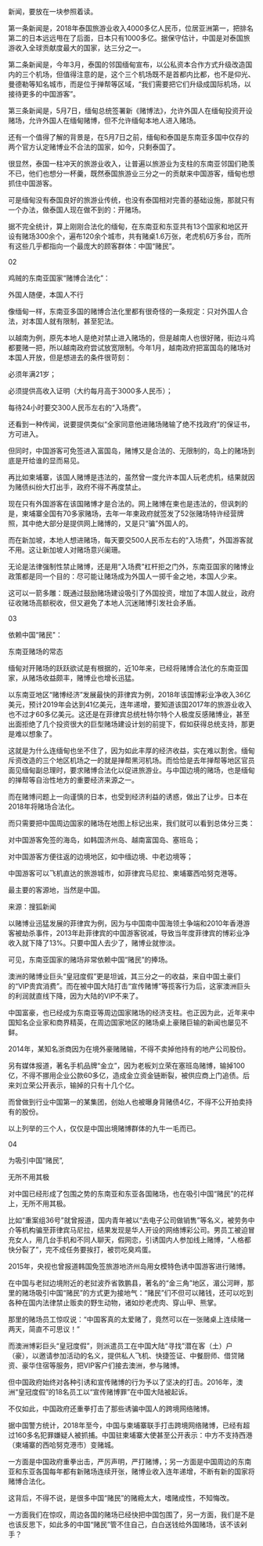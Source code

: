 新闻，要放在一块参照着读。

第一条新闻是，2018年泰国旅游业收入4000多亿人民币，位居亚洲第一，把排名第二的日本远远甩在了后面，日本只有1000多亿。据保守估计，中国是对泰国旅游收入全球贡献度最大的国家，达三分之一。

第二条新闻是，今年3月，泰国的邻国缅甸宣布，以公私资本合作方式升级改造国内的三个机场，但值得注意的是，这个三个机场既不是首都内比都，也不是仰光、曼德勒等知名城市，而是位于掸帮等区域，“我们需要把它们升级成国际机场，以接待更多的中国游客”。

第三条新闻是，5月7日，缅甸总统签署新《赌博法》，允许外国人在缅甸投资开设赌场，允许外国人在缅甸赌博，但不允许缅甸本地人进入赌场。

还有一个值得了解的背景是，在5月7日之前，缅甸和泰国是东南亚多国中仅存的两个官方认定赌博业不合法的国家，如今，只剩泰国了。

很显然，泰国一柱冲天的旅游业收入，让普遍以旅游业为支柱的东南亚邻国们艳羡不已，他们也想分一杯羹，既然泰国旅游业三分之一的贡献来中国游客，缅甸也想抓住中国游客。

可是缅甸没有泰国良好的旅游业传统，也没有泰国相对完善的基础设施，那就只有一个办法，做泰国人现在做不到的：开赌场。

据不完全统计，算上刚刚合法化的缅甸，在东南亚和东亚共有13个国家和地区开设有赌场300余个，遍布120余个城市，共有赌桌1.6万张，老虎机6万多台，而所有这些几乎都指向一个最庞大的顾客群体：中国“赌民”。

02

鸡贼的东南亚国家“赌博合法化”：

外国人随便，本国人不行

像缅甸一样，东南亚多国的赌博合法化里都有很奇怪的一条规定：只对外国人合法，对本国人就有限制，甚至犯法。

以越南为例，原先本地人是绝对禁止进入赌场的，但是越南人也很好赌，街边斗鸡都要赌一把，所以越南政府尝试放宽限制。今年1月，越南政府把富国岛的赌场对本国人开放，但是想进去的条件很苛刻：

必须年满21岁；

必须提供高收入证明（大约每月高于3000多人民币）；

每待24小时要交300人民币左右的“入场费”。

还看到一种传闻，说要提供类似“全家同意他进赌场赌输了绝不找政府”的保证书，方可进入。

但同时，中国游客可免签进入富国岛，赌博又是合法的、无限制的，岛上的赌场到底是开给谁的显而易见。

再比如柬埔寨，该国人赌博是违法的，虽然曾一度允许本国人玩老虎机，结果就因为赌债纠纷大打出手，政府不得不再度禁止。

现在只有外国游客在该国赌博才是合法的。网上赌博在柬也是违法的，但讽刺的是，柬埔寨全国有70多家赌场，去年一年柬政府就签发了52张赌场特许经营牌照，其中绝大部分是提供网上赌博的，又是只“骗”外国人的。

而在新加坡，本地人想进赌场，每天要交500人民币左右的“入场费”，外国游客就不用。这让新加坡人对赌场意兴阑珊。

无论是法律强制性禁止赌博，还是用“入场费”杠杆拒之门外，东南亚国家的赌博业政策都是同一个目的：尽可能让赌场成为外国人一掷千金之地，本国人少来。

这可以一箭多雕：既通过鼓励赌场建设吸引了外国投资，增加了本国人就业，政府征收赌场高额税收，但又避免了本地人沉迷赌博引发社会矛盾。



03

依赖中国“赌民"：

东南亚赌场的常态

缅甸对开赌场的跃跃欲试是有根据的，近10年来，已经将赌博合法化的东南亚国家，从赌场收益颇丰，赌博业也增长迅猛。

以东南亚地区“赌博经济”发展最快的菲律宾为例，2018年该国博彩业净收入36亿美元，预计2019年会达到41亿美元，连年递增，要知道该国2017年的旅游业收入也不过才60多亿美元。这还是在菲律宾总统杜特尔特个人极度反感赌博业，甚至出面拒绝了几个投资很大的巨型赌场建设计划的前提下，假如获得总统支持，那更是难以想象了。

这就是为什么连缅甸也坐不住了，因为如此丰厚的经济收益，实在难以割舍。缅甸斥资改造的三个地区机场之一的就是掸帮黑河机场。而恰恰是去年掸帮等地区官员面见缅甸副总理时，要求赌博合法化以促进旅游业。与中国边境的赌场，也是缅甸的掸帮等自治性地方的重要经济来源之一。

而在赌博问题上一向谨慎的日本，也受到经济利益的诱惑，做出了让步。日本在2018年将赌场合法化。

而只需要把中国周边国家的赌场在地图上标记出来，我们就可以看到总体分三类：

对中国游客免签的海岛，如韩国济州岛、越南富国岛、塞班岛；

对中国游客方便往返的边境地区，如中缅边境、中老边境等；

中国游客可以飞机直达的旅游城市，如菲律宾马尼拉、柬埔寨西哈努克港等。

最主要的客源地，当然是中国。


来源：搜狐新闻

以赌博业迅猛发展的菲律宾为例，因为与中国南中国海领土争端和2010年香港游客被劫杀事件，2013年赴菲律宾的中国游客锐减，导致当年度菲律宾的博彩业净收入就下降了13%。只要中国人去少了，赌博业就惨淡。

可见，东南亚国家的赌场非常依赖中国“赌民”的捧场。

澳洲的赌博业巨头“皇冠度假”更是坦诚，其三分之一的收益，来自中国土豪们的“VIP贵宾消费”。而在被中国大陆打击“宣传赌博”等揽客行为后，这家澳洲巨头的利润就直线下降，因为大陆的VIP不来了。

中国富豪，也已经成为东南亚等周边国家赌场的经济支柱。也正因为此，近年来中国知名企业家和商界精英，在周边国家地区的赌场桌上豪赌巨输的新闻也屡见不鲜。

2014年，某知名浙商因为在境外豪赌赌输，不得不卖掉他持有的地产公司股份。

另有媒体报道，著名手机品牌“金立”，因为老板刘立荣在塞班岛赌博，输掉100亿，不得不挪用企业公款60多亿，造成金立资金链断裂，被供应商上门追债。后来刘立荣公开表示，输掉的只有十几个亿。

而曾做到行业中国第一的某集团，创始人也被曝身背赌债4亿，不得不公开拍卖持有的股份。

以上列举的三个人，仅仅是中国出境赌博群体的九牛一毛而已。



04

为吸引中国“赌民”,

无所不用其极

对中国已经形成了包围之势的东南亚和东亚各国赌场，也在吸引中国“赌民”的花样上，无所不用其极。

比如“重案组36号”就曾报道，国内青年被以“去电子公司做销售”等名义，被劳务中介等机构骗至菲律宾马尼拉，结果发现是华人开设的网络博彩公司。男员工被迫冒充女人，用几台手机和不同人聊天，假网恋，引诱国内人参加线上赌博，“人格都快分裂了”，完不成任务要挨打，被罚吃臭鸡蛋。

2015年，央视也曾报道韩国免签旅游地济州岛用女模特色诱中国游客进行赌博。

在中国与老挝边境附近的老挝波乔省敦鹏县，著名的“金三角”地区，湄公河畔，那里的赌场吸引中国“赌民”的方式更为接地气：“赌民”们不但可以赌钱，还可以吃到各种在国内法律禁止贩卖的野生动物，诸如炒老虎肉、穿山甲、熊掌。

那里的赌场员工惊叹说：“中国客真的太爱赌了，竟然可以在一张赌桌上连续赌一两天，简直不可思议！”

而澳洲博彩巨头“皇冠度假”，则派遣员工在中国大陆“寻找”潜在客（土）户（豪），以邀请参加活动的名义，提供私人飞机、快捷签证、中餐厨师、借贷赌资、豪华住宿等服务，把VIP客户们接去澳洲，参与赌博。

但中国政府始终对各种引诱和宣传赌博的行为予以了坚决的打击。2016年，澳洲“皇冠度假”的18名员工以“宣传赌博罪”在中国大陆被起诉。

不仅如此，中国政府还重拳打击了那些诱骗中国人的跨境网络赌博。

据中国警方统计，2018年至今，中国与柬埔寨联手打击跨境网络赌博，已经有超过160多名犯罪嫌疑人被抓捕。中国驻柬埔寨大使甚至公开表示：中方不支持西港（柬埔寨的西哈努克港市）变赌城。

一方面是中国政府重拳出击，严厉声明，严打赌博，；另一方面是中国周边的东南亚和东亚各国每年都有新赌场连续开张，赌博业收入连年递增，不断有新的国家将赌博合法化。

这背后，不得不说，是很多中国“赌民”的赌瘾太大，嗜赌成性，不知悔改。

一方面我们在惊叹，周边各国的赌场已经快把中国包围了，另一方面，我们是不是也该反思下，如此多的中国“赌民”管不住自己，白白送钱给外国赌场，该不该剁手？